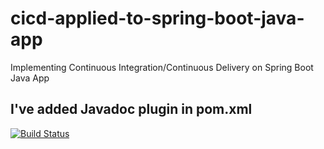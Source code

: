 # cicd-applied-to-spring-boot-java-app
Implementing Continuous Integration/Continuous Delivery on Spring Boot Java App

## I've added Javadoc plugin in pom.xml
[![Build Status](https://travis-ci.com/GiTweeker/cicd-applied-to-spring-boot-java-app.svg)](https://travis-ci.com/GiTweeker/cicd-applied-to-spring-boot-java-app)